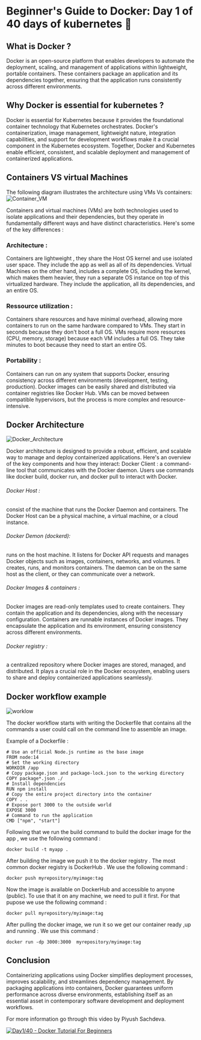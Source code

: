 # Beginner's Guide to Docker: Day 1 of 40 days of kubernetes 🚀 

## What is Docker ?
Docker is an open-source platform that enables developers to automate the deployment, scaling, and management of applications within lightweight, portable containers. These containers package an application and its dependencies together, ensuring that the application runs consistently across different environments.

## Why Docker is essential for kubernetes ?
Docker is essential for Kubernetes because it provides the foundational container technology that Kubernetes orchestrates.
Docker's containerization, image management, lightweight nature, integration capabilities, and support for development workflows make it a crucial component in the Kubernetes ecosystem. Together, Docker and Kubernetes enable efficient, consistent, and scalable deployment and management of containerized applications.

## Containers VS virtual Machines
The following diagram illustrates the architecture using VMs Vs containers:
![Container_VM](https://github.com/user-attachments/assets/9a6eaab9-2c99-444f-9749-4cbe7d008d98)

Containers and virtual machines (VMs) are both technologies used to isolate applications and their dependencies, but they operate in fundamentally different ways and have distinct characteristics.
Here's some of the key differences :

### Architecture :
Containers are lightweight , they share the Host OS kernel and use isolated user space. They include the app as well as all of its dependencies.
Virtual Machines on the other hand, includes a complete OS, including the kernel, which makes them heavier, they run a separate OS instance on top of this virtualized hardware. They include the application, all its dependencies, and an entire OS.

### Ressource utilization :
Containers share resources and have minimal overhead, allowing more containers to run on the same hardware compared to VMs. They start in seconds because they don't boot a full OS.
VMs require more resources (CPU, memory, storage) because each VM includes a full OS. They take minutes to boot because they need to start an entire OS.

### Portability :
Containers can run on any system that supports Docker, ensuring consistency across different environments (development, testing, production). Docker images can be easily shared and distributed via container registries like Docker Hub.
VMs can be moved between compatible hypervisors, but the process is more complex and resource-intensive.

## Docker Architecture
![Docker_Architecture](https://github.com/user-attachments/assets/9dae100e-6bbf-4cc3-be60-0ca2a822e830)

Docker architecture is designed to provide a robust, efficient, and scalable way to manage and deploy containerized applications.
Here's an overview of the key components and how they interact:
Docker Client : a command-line tool that communicates with the Docker daemon. Users use commands like docker build, docker run, and docker pull to interact with Docker.
###### Docker Host : 
consist of the machine that runs the Docker Daemon and containers. The Docker Host can be a physical machine, a virtual machine, or a cloud instance.
###### Docker Demon (dockerd): 
runs on the host machine. It listens for Docker API requests and manages Docker objects such as images, containers, networks, and volumes.
It creates, runs, and monitors containers. The daemon can be on the same host as the client, or they can communicate over a network.
###### Docker Images & containers :
Docker images are read-only templates used to create containers. They contain the application and its dependencies, along with the necessary configuration.
Containers are runnable instances of Docker images. They encapsulate the application and its environment, ensuring consistency across different environments.
###### Docker registry : 
a centralized repository where Docker images are stored, managed, and distributed. It plays a crucial role in the Docker ecosystem, enabling users to share and deploy containerized applications seamlessly.

## Docker workflow example 
![worklow](https://github.com/user-attachments/assets/891af528-be19-45c0-88ec-653a9190e8e2)

The docker workflow starts with writing the Dockerfile that contains all the commands a user could call on the command line to assemble an image.

Example of a Dockerfile :

    # Use an official Node.js runtime as the base image
    FROM node:14
    # Set the working directory
    WORKDIR /app
    # Copy package.json and package-lock.json to the working directory
    COPY package*.json ./
    # Install dependencies
    RUN npm install
    # Copy the entire project directory into the container
    COPY . .
    # Expose port 3000 to the outside world
    EXPOSE 3000
    # Command to run the application
    CMD ["npm", "start"]

Following that we run the build command to build the docker image for the app , we use the following command :

    docker build -t myapp .

After building the image we push it to the docker registry . The most common docker registry is DockerHub . We use the following command :

    docker push myrepository/myimage:tag

Now the image is available on DockerHub and accessible to anyone (public). To use that it on any machine, we need to pull it first. For that pupose we use the following command :

    docker pull myrepository/myimage:tag

After pulling the docker image, we run it so we get our container ready ,up and running . We use this command :

    docker run -dp 3000:3000  myrepository/myimage:tag

## Conclusion
Containerizing applications using Docker simplifies deployment processes, improves scalability, and streamlines dependency management.
By packaging applications into containers, Docker guarantees uniform performance across diverse environments, establishing itself as an essential asset in contemporary software development and deployment workflows.

For more information go through this video by Piyush Sachdeva.

[![Day1/40 - Docker Tutorial For Beginners](https://img.youtube.com/vi/ul96dslvVwY/sddefault.jpg)](https://youtu.be/ul96dslvVwY)


    
